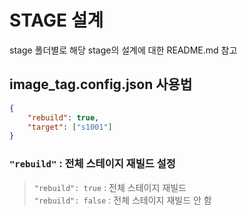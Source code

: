 # STAGE 설계

stage 폴더별로 해당 stage의 설계에 대한 README.md 참고

## image_tag.config.json 사용법

```json
{
    "rebuild": true,
    "target": ["s1001"]
}
```

### `"rebuild"` : 전체 스테이지 재빌드 설정

> `"rebuild": true` : 전체 스테이지 재빌드  
> `"rebuild": false` : 전체 스테이지 재빌드 안 함
